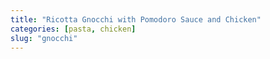 ```yaml
---
title: "Ricotta Gnocchi with Pomodoro Sauce and Chicken"
categories: [pasta, chicken]
slug: "gnocchi"
---
```


